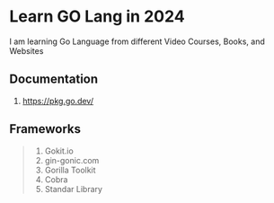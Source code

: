 # Learn GO Lang in 2024

I am learning Go Language from different Video Courses, Books, and Websites

## Documentation

1. <https://pkg.go.dev/>

## Frameworks

> 1. Gokit.io
> 1. gin-gonic.com
> 1. Gorilla Toolkit
> 1. Cobra
> 1. Standar Library
